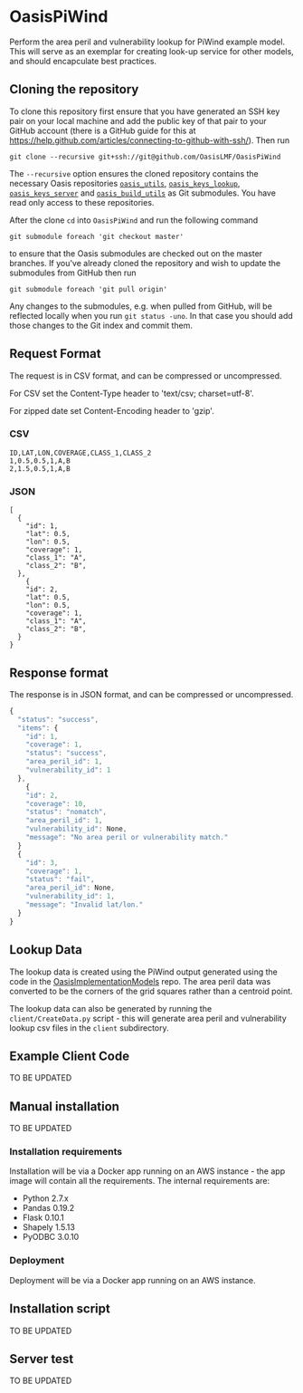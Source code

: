 # OasisPiWind

Perform the area peril and vulnerability lookup for PiWind example model. This will serve as an exemplar for creating look-up service for other models, and should encapculate best practices.

## Cloning the repository

To clone this repository first ensure that you have generated an SSH key pair on your local machine and add the public key of that pair to your GitHub account (there is a GitHub guide for this at https://help.github.com/articles/connecting-to-github-with-ssh/). Then run

    git clone --recursive git+ssh://git@github.com/OasisLMF/OasisPiWind

The `--recursive` option ensures the cloned repository contains the necessary Oasis repositories <a href="https://github.com/OasisLMF/oasis_utils" target="_blank">`oasis_utils`</a>, <a href="https://github.com/OasisLMF/oasis_keys_lookup" target="_blank">`oasis_keys_lookup`</a>, <a href="https://github.com/OasisLMF/oasis_keys_server" target="_blank">`oasis_keys_server`</a> and <a href="https://github.com/OasisLMF/oasis_build_utils" target="_blank">`oasis_build_utils`</a> as Git submodules. You have read only access to these repositories.

After the clone `cd` into `OasisPiWind` and run the following command

    git submodule foreach 'git checkout master'

to ensure that the Oasis submodules are checked out on the master branches. If you've already cloned the repository and wish to update the submodules from GitHub then run

    git submodule foreach 'git pull origin'

Any changes to the submodules, e.g. when pulled from GitHub, will be reflected locally when you run `git status -uno`. In that case you should add those changes to the Git index and commit them.

## Request Format

The request is in CSV format, and can be compressed or uncompressed.

For CSV set the Content-Type header to 'text/csv; charset=utf-8'.

For zipped date set Content-Encoding header to 'gzip'.

### CSV
```
ID,LAT,LON,COVERAGE,CLASS_1,CLASS_2
1,0.5,0.5,1,A,B
2,1.5,0.5,1,A,B
```

### JSON
```
[
  {
    "id": 1,
    "lat": 0.5, 
    "lon": 0.5, 
    "coverage": 1, 
    "class_1": "A", 
    "class_2": "B", 
  },
    {
    "id": 2,
    "lat": 0.5, 
    "lon": 0.5, 
    "coverage": 1, 
    "class_1": "A", 
    "class_2": "B", 
  }
}
```

## Response format

The response is in JSON format, and can be compressed or uncompressed.
```javascript
{
  "status": "success",
  "items": {
    "id": 1,
    "coverage": 1, 
    "status": "success", 
    "area_peril_id": 1, 
    "vulnerability_id": 1
  },
    {
    "id": 2,
    "coverage": 10, 
    "status": "nomatch", 
    "area_peril_id": 1, 
    "vulnerability_id": None,
    "message": "No area peril or vulnerability match."
  }
  {
    "id": 3,
    "coverage": 1, 
    "status": "fail", 
    "area_peril_id": None, 
    "vulnerability_id": 1,
    "message": "Invalid lat/lon."
  }
}
```
## Lookup Data
The lookup data is created using the PiWind output generated using the code in the [OasisImplementationModels](https://github.com/OasisLMF/OasisImplementationModels.git) repo. The area peril data was converted to be  the corners of the grid squares rather than a centroid point.

The lookup data can also be generated by running the `client/CreateData.py` script - this will generate area peril and vulnerability lookup csv files in the `client` subdirectory.


## Example Client Code

TO BE UPDATED

## Manual installation

TO BE UPDATED

### Installation requirements

Installation will be via a Docker app running on an AWS instance - the app image will contain all the requirements. The internal requirements are:

* Python 2.7.x
* Pandas 0.19.2
* Flask 0.10.1
* Shapely 1.5.13
* PyODBC 3.0.10

### Deployment

Deployment will be via a Docker app running on an AWS instance.

## Installation script

TO BE UPDATED

## Server test

TO BE UPDATED
